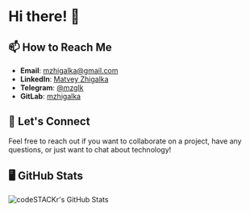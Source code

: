 # Hi there! 👋     
   

## 📫 How to Reach Me  

- **Email**: [mzhigalka@gmail.com](mailto:mzhigalka@gmail.com) 
- **LinkedIn**: [Matvey Zhigalka](https://www.linkedin.com/in/%D0%BC%D0%B0%D1%82%D0%B2%D1%96%D0%B9-%D0%B6%D0%B8%D0%B3%D0%B0%D0%BB%D0%BA%D0%B0-83b847299/) 
- **Telegram**: [@mzglk](https://t.me/mzglk) 
- **GitLab**: [mzhigalka](https://gitlab.com/mzhigalka) 
 

## 💬 Let's Connect  

Feel free to reach out if you want to collaborate on a project, have any questions, or just want to chat about technology! 

## 🖥️ GitHub Stats 
 
<img align="left" alt="codeSTACKr's GitHub Stats" src="https://github-readme-stats.vercel.app/api/top-langs?username=mzhigalka&locale=en&hide_title=false&layout=compact&card_width=320&langs_count=5&theme=github_dark&hide_border=false&border_color=58A6FF" />
